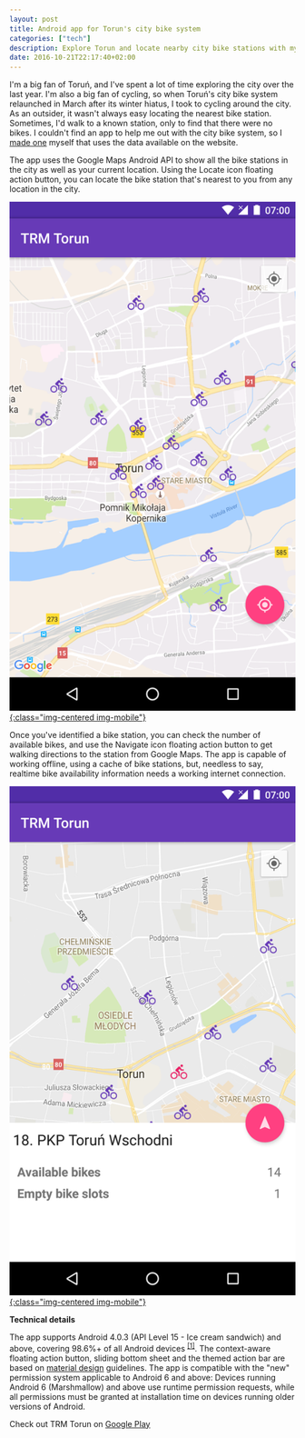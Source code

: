 ```yaml
---
layout: post
title: Android app for Torun's city bike system
categories: ["tech"]
description: Explore Torun and locate nearby city bike stations with my free Android app
date: 2016-10-21T22:17:40+02:00
---
```


I'm a big fan of Toruń, and I've spent a lot of time exploring the city over the last year. I'm also a big fan of cycling, so when Toruń's city bike system relaunched in March after its winter hiatus, I took to cycling around the city. As an outsider, it wasn't always easy locating the nearest bike station. Sometimes, I'd walk to a known station, only to find that there were no bikes. I couldn't find an app to help me out with the city bike system, so I [made one](https://play.google.com/store/apps/details?id=com.vinay.trm) myself that uses the data available on the website.

The app uses the Google Maps Android API to show all the bike stations in the city as well as your current location. Using the Locate icon floating action button, you can locate the bike station that's nearest to you from any location in the city.

[![TRM Torun Android app home screen](/public/images/trm-torun-app/home.png){:class="img-centered img-mobile"}](/public/images/trm-torun-app/home.png)

Once you've identified a bike station, you can check the number of available bikes, and use the Navigate icon floating action button to get walking directions to the station from Google Maps. The app is capable of working offline, using a cache of bike stations, but, needless to say, realtime bike availability information needs a working internet connection.

[![TRM Torun Android app bike station information](/public/images/trm-torun-app/bike-info.png){:class="img-centered img-mobile"}](/public/images/trm-torun-app/bike-info.png)

**Technical details**

The app supports Android 4.0.3 (API Level 15 - Ice cream sandwich) and above, covering 98.6%+ of all Android devices <sup>[[1]](https://developer.android.com/about/dashboards/index.html)</sup>. The context-aware floating action button, sliding bottom sheet and the themed action bar are based on [material design](https://developer.android.com/design/material/index.html) guidelines. The app is compatible with the "new" permission system applicable to Android 6 and above: Devices running Android 6 (Marshmallow) and above use runtime permission requests, while all permissions must be granted at installation time on devices running older versions of Android.

Check out TRM Torun on [Google Play](https://play.google.com/store/apps/details?id=com.vinay.trm)

